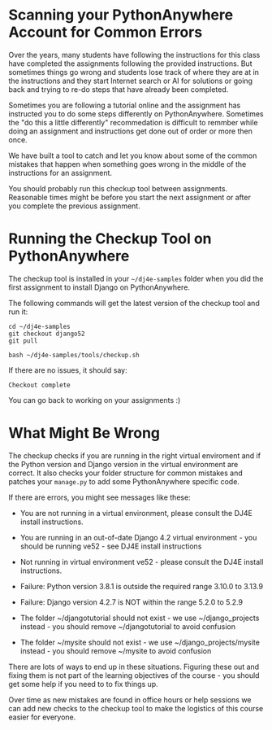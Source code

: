 
Scanning your PythonAnywhere Account for Common Errors
======================================================

Over the years, many students have following the instructions for this class
have completed the assignments following the provided instructions.  But
sometimes things go wrong and students lose track of where they are
at in the instructions and they start Internet search or AI for solutions
or going back and trying to re-do steps that have already been completed.

Sometimes you are following a tutorial online and the assignment has instructed
you to do some steps differently on PythonAnywhere.  Sometimes the "do
this a little differently" recommedation is difficult to remmber
while doing an assignment and instructions get done out of order or
more then once.

We have built a tool to catch and let you know about some of the
common mistakes that happen when something goes wrong in the middle
of the instructions for an assignment.

You should probably run this checkup tool between assignments.  Reasonable
times might be before you start the next assignment or after you complete the
previous assignment.

Running the Checkup Tool on PythonAnywhere
==========================================

The checkup tool is installed in your `~/dj4e-samples` folder when you did the
first assignment to install Django on PythonAnywhere.

The following commands will get the latest version of the checkup tool and run
it:

    cd ~/dj4e-samples
    git checkout django52
    git pull

    bash ~/dj4e-samples/tools/checkup.sh

If there are no issues, it should say:

    Checkout complete

You can go back to working on your assignments :)

What Might Be Wrong
===================

The checkup checks if you are running in the right virtual enviroment and if
the Python version and Django version in the virtual environment are correct.
It also checks your folder structure for common mistakes and patches 
your `manage.py` to add some PythonAnywhere specific code.

If there are errors, you might see messages like these:

* You are not running in a virtual environment, please consult the DJ4E install instructions.

* You are running in an out-of-date Django 4.2 virtual environment - you
should be running ve52 - see DJ4E install instructions

* Not running in virtual environment ve52 - please consult the DJ4E install instructions.

* Failure: Python version 3.8.1 is outside the required range 3.10.0 to 3.13.9

* Failure: Django version 4.2.7 is NOT within the range 5.2.0 to 5.2.9

* The folder ~/djangotutorial should not exist - we use ~/django\_projects instead - you
should remove ~/djangotutorial to avoid confusion

* The folder ~/mysite should not exist - we use ~/django\_projects/mysite instead - you
should remove ~/mysite to avoid confusion

There are lots of ways to end up in these situations.  Figuring these out and fixing them is not part of the
learning objectives of the course - you should get some help if you need to to fix things up.

Over time as new mistakes are found in office hours or help sessions we can add new checks
to the checkup tool to make the logistics of this course easier for everyone.

